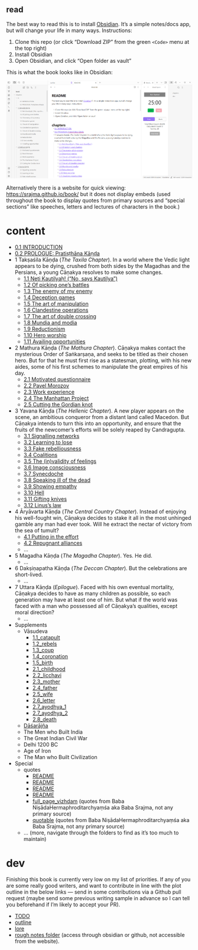 ## read

The best way to read this is to install [Obsidian](https://obsidian.md/). It’s a simple notes/docs app, but will change your life in many ways. Instructions:

1. Clone this repo (or click “Download ZIP” from the green `<Code>` menu at the top right)
2. Install Obsidian
3. Open Obsidian, and click “Open folder as vault”

This is what the book looks like in Obsidian:

![](-img/obsidian.png)

Alternatively there is a website for quick viewing: https://srajma.github.io/book/ but it does not display embeds (used throughout the book to display quotes from primary sources and “special sections” like speeches, letters and lectures of characters in the book.)

# content
- [0.1 INTRODUCTION](chapters/0/0.1.md)
- [0.2 PROLOGUE: Pratiṣṭhāna Kāṇḍa](chapters/0/0.2.md)
- 1 Takṣaśila Kāṇḍa (*The Taxila Chapter*). In a world where the Vedic light appears to be dying, crushed from both sides by the Magadhas and the Persians, a young Cāṇakya resolves to make some changes.
	- [1.1 Neti Kautilyaḥ! (“No, says Kautilya”)](chapters/1/1.1.md)
	- [1.2 Of picking one’s battles](chapters/1/1.2.md)
	- [1.3 The enemy of my enemy](chapters/1/1.3.md)
	- [1.4 Deception games](chapters/1/1.4.md)
	- [1.5 The art of manipulation](chapters/1/1.5.md)
	- [1.6 Clandestine operations](chapters/1/1.6.md)
	- [1.7 The art of double crossing](chapters/1/1.7.md)
	- [1.8 Mundia and modia](chapters/1/1.8.md)
	- [1.9 Reductionism](chapters/1/1.9.md)
	- [1.10 Hero worship](chapters/1/1.10.md)
	- [1.11 Availing opportunities](chapters/1/1.11.md)
- 2 Mathura Kāṇḍa (*The Mathura Chapter*). Cāṇakya makes contact the mysterious Order of Saṅkarṣaṇa, and seeks to be titled as their chosen hero. But for that he must first rise as a statesman, plotting, with his new aides, some of his first schemes to manipulate the great empires of his day.
	- [2.1 Motivated questionnaire](chapters/2/2.1.md)
	- [2.2 Pavel Morozov](chapters/2/2.2.md)
	- [2.3 Work experience](chapters/2/2.3.md)
	- [2.4 The Manhattan Project](chapters/2/2.4.md)
	- [2.5 Cutting the Gordian knot](chapters/2/2.5.md)
- 3 Yavana Kāṇḍa (*The Hellenic Chapter*). A new player appears on the scene, an ambitious conqueror from a distant land called Macedon. But Cāṇakya intends to turn this into an opportunity, and ensure that the fruits of the newcomer’s efforts will be solely reaped by Candragupta.
	- [3.1 Signalling networks](chapters/3/3.1.md)
	- [3.2 Learning to lose](chapters/3/3.2.md)
	- [3.3 Fake rebelliousness](chapters/3/3.3.md)
	- [3.4 Coalitions](chapters/3/3.4.md)
	- [3.5 The (in)validity of feelings](chapters/3/3.5.md)
	- [3.6 Image consciousness](chapters/3/3.6.md)
	- [3.7 Synecdoche](chapters/3/3.7.md)
	- [3.8 Speaking ill of the dead](chapters/3/3.8.md)
	- [3.9 Showing empathy](chapters/3/3.9.md)
	- [3.10 Hell](chapters/3/3.10.md)
	- [3.11 Gifting knives](chapters/3/3.11.md)
	- [3.12 Linus’s law](chapters/3/3.12.md)
- 4 Āryāvarta Kāṇḍa (*The Central Country Chapter*). Instead of enjoying his well-fought win, Cāṇakya decides to stake it all in the most unhinged gamble any man had ever took. Will he extract the nectar of victory from the sea of tumult?
	- [4.1 Putting in the effort](chapters/4/4.1.md)
	- [4.2 Repugnant alliances](chapters/4/4.2.md)
	- …
- 5 Magadha Kāṇḍa (*The Magadha Chapter*). Yes. He did.
	- …
- 6 Dakṣiṇapatha Kāṇḍa (*The Deccan Chapter*). But the celebrations are short-lived.
	- …
- 7 Uttara Kāṇḍa (*Epilogue*). Faced with his own eventual mortality, Cāṇakya decides to have as many children as possible, so each generation may have at least one of him. But what if the world was faced with a man who possessed all of Cāṇakya’s qualities, except moral direction?
	- …
- Supplements
	- Vāsudeva
		- [1.1_catapult](chapters/vasudeva/1.1_catapult.md)
		- [1.2_rebels](chapters/vasudeva/1.2_rebels.md)
		- [1.3_coup](chapters/vasudeva/1.3_coup.md)
		- [1.4_coronation](chapters/vasudeva/1.4_coronation.md)
		- [1.5_birth](chapters/vasudeva/1.5_birth.md)
		- [2.1_childhood](chapters/vasudeva/2.1_childhood.md)
		- [2.2_licchavi](chapters/vasudeva/2.2_licchavi.md)
		- [2.3_mother](chapters/vasudeva/2.3_mother.md)
		- [2.4_father](chapters/vasudeva/2.4_father.md)
		- [2.5_wife](chapters/vasudeva/2.5_wife.md)
		- [2.6_letter](chapters/vasudeva/2.6_letter.md)
		- [2.7_ayodhya_1](chapters/vasudeva/2.7_ayodhya_1.md)
		- [2.7_ayodhya_2](chapters/vasudeva/2.7_ayodhya_2.md)
		- [2.8_death](chapters/vasudeva/2.8_death.md)
	- [Dāśarājña](chapters/dasarajna.md)
	- The Men who Built India
	- The Great Indian Civil War
	- Delhi 1200 BC
	- Age of Iron
	- The Man who Built Civilization
- Special
	- quotes
		- [README](chapters/specials/quotes/arthashastra/README.md)
		- [README](chapters/specials/quotes/canakya_niti/README.md)
		- [README](chapters/specials/quotes/greek/README.md)
		- [README](chapters/specials/quotes/misc/README.md)
		- [full_page_vizhdam](chapters/specials/quotes/arthashastra/full_page_vizhdam.md) (quotes from Baba NiṣādaHermaphroditarchyaṃśa aka Baba Srajma, not any primary source)
		- [quotable](chapters/specials/quotes/arthashastra/quotable.md) (quotes from Baba NiṣādaHermaphroditarchyaṃśa aka Baba Srajma, not any primary source)
	- … (more, navigate through the folders to find as it’s too much to maintain)

# dev

Finishing this book is currently very low on my list of priorities. If any of you are some really good writers, and want to contribute in line with the plot outline in the below links — send in some contributions via a Github pull request (maybe send some previous writing sample in advance so I can tell you beforehand if I’m likely to accept your PR).  

- [TODO](TODO.md)
- [outline](outline.md)
- [lore](lore.md)
- [rough notes folder](chapters/rough/) (access through obsidian or github, not accessible from the website).